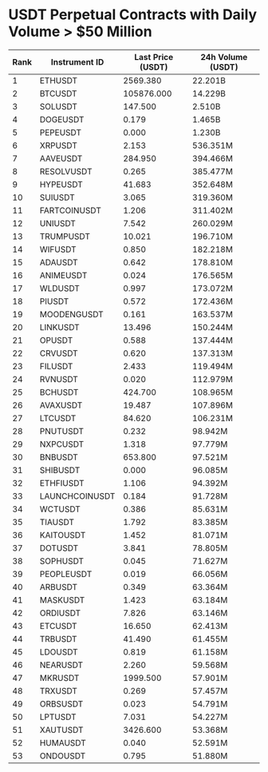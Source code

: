 # USDT Perpetual Contracts with Daily Volume > $50 Million

| Rank | Instrument ID | Last Price (USDT) | 24h Volume (USDT) |
|------|---------------|-------------------|-------------------|
| 1 | ETHUSDT | 2569.380 | 22.201B |
| 2 | BTCUSDT | 105876.000 | 14.229B |
| 3 | SOLUSDT | 147.500 | 2.510B |
| 4 | DOGEUSDT | 0.179 | 1.465B |
| 5 | PEPEUSDT | 0.000 | 1.230B |
| 6 | XRPUSDT | 2.153 | 536.351M |
| 7 | AAVEUSDT | 284.950 | 394.466M |
| 8 | RESOLVUSDT | 0.265 | 385.477M |
| 9 | HYPEUSDT | 41.683 | 352.648M |
| 10 | SUIUSDT | 3.065 | 319.360M |
| 11 | FARTCOINUSDT | 1.206 | 311.402M |
| 12 | UNIUSDT | 7.542 | 260.029M |
| 13 | TRUMPUSDT | 10.021 | 196.710M |
| 14 | WIFUSDT | 0.850 | 182.218M |
| 15 | ADAUSDT | 0.642 | 178.810M |
| 16 | ANIMEUSDT | 0.024 | 176.565M |
| 17 | WLDUSDT | 0.997 | 173.072M |
| 18 | PIUSDT | 0.572 | 172.436M |
| 19 | MOODENGUSDT | 0.161 | 163.537M |
| 20 | LINKUSDT | 13.496 | 150.244M |
| 21 | OPUSDT | 0.588 | 137.444M |
| 22 | CRVUSDT | 0.620 | 137.313M |
| 23 | FILUSDT | 2.433 | 119.494M |
| 24 | RVNUSDT | 0.020 | 112.979M |
| 25 | BCHUSDT | 424.700 | 108.965M |
| 26 | AVAXUSDT | 19.487 | 107.896M |
| 27 | LTCUSDT | 84.620 | 106.231M |
| 28 | PNUTUSDT | 0.232 | 98.942M |
| 29 | NXPCUSDT | 1.318 | 97.779M |
| 30 | BNBUSDT | 653.800 | 97.521M |
| 31 | SHIBUSDT | 0.000 | 96.085M |
| 32 | ETHFIUSDT | 1.106 | 94.392M |
| 33 | LAUNCHCOINUSDT | 0.184 | 91.728M |
| 34 | WCTUSDT | 0.386 | 85.631M |
| 35 | TIAUSDT | 1.792 | 83.385M |
| 36 | KAITOUSDT | 1.452 | 81.071M |
| 37 | DOTUSDT | 3.841 | 78.805M |
| 38 | SOPHUSDT | 0.045 | 71.627M |
| 39 | PEOPLEUSDT | 0.019 | 66.056M |
| 40 | ARBUSDT | 0.349 | 63.364M |
| 41 | MASKUSDT | 1.423 | 63.184M |
| 42 | ORDIUSDT | 7.826 | 63.146M |
| 43 | ETCUSDT | 16.650 | 62.413M |
| 44 | TRBUSDT | 41.490 | 61.455M |
| 45 | LDOUSDT | 0.819 | 61.158M |
| 46 | NEARUSDT | 2.260 | 59.568M |
| 47 | MKRUSDT | 1999.500 | 57.901M |
| 48 | TRXUSDT | 0.269 | 57.457M |
| 49 | ORBSUSDT | 0.023 | 54.791M |
| 50 | LPTUSDT | 7.031 | 54.227M |
| 51 | XAUTUSDT | 3426.600 | 53.368M |
| 52 | HUMAUSDT | 0.040 | 52.591M |
| 53 | ONDOUSDT | 0.795 | 51.880M |
